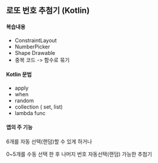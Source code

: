 ## 로또 번호 추첨기 (Kotlin)

#### 복습내용

- ConstraintLayout
- NumberPicker
- Shape Drawable
- 중복 코드 -> 함수로 묶기



#### Kotlin 문법

- apply
- when
- random
- collection ( set, list)
- lambda func



#### 앱의 주 기능

6개를 자동 선택(랜덤)할 수 있게 하거나

0~5개를 수동 선택 한 후 나머지 번호 자동선택(랜덤) 가능한 추첨기